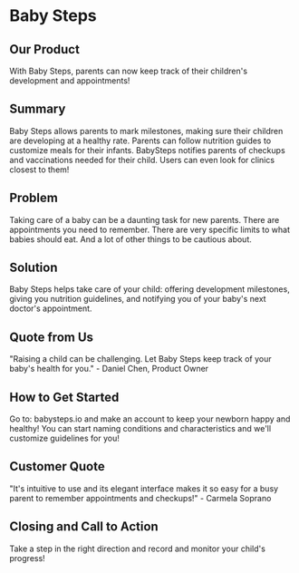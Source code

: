 # Baby Steps #
 
## Our Product ##
  With Baby Steps, parents can now keep track of their children's development and appointments!

## Summary ##
  Baby Steps allows parents to mark milestones, making sure their children are developing at a healthy rate. Parents can follow nutrition guides to customize meals for their infants. BabySteps notifies parents of checkups and vaccinations needed for their child. Users can even look for clinics closest to them!

## Problem ##
  Taking care of a baby can be a daunting task for new parents. There are appointments you need to remember. There are very specific limits to what babies should eat. And a lot of other things to be cautious about. 

## Solution ##
  Baby Steps helps take care of your child: offering development milestones, giving you nutrition guidelines, and notifying you of your baby's next doctor's appointment.

## Quote from Us ##
  "Raising a child can be challenging. Let Baby Steps keep track of your baby's health for you." 
  	- Daniel Chen, Product Owner

## How to Get Started ##
  Go to: babysteps.io and make an account to keep your newborn happy and healthy! You can start naming conditions and characteristics and we'll customize guidelines for you!

## Customer Quote ##
  "It's intuitive to use and its elegant interface makes it so easy for a busy parent to remember appointments and checkups!" - Carmela Soprano 

## Closing and Call to Action ##
  Take a step in the right direction and record and monitor your child's progress!
